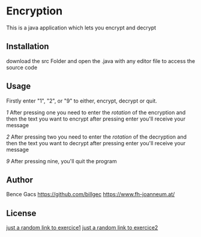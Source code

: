 # Encryption

This is a java application which lets you encrypt and decrypt 

## Installation

download the src Folder and open the .java with any editor file to access the source code

## Usage
Firstly enter "1", "2", or "9" to either, encrypt, decrypt or quit.

*1* After pressing one you need to enter the _rotation_ of the encryption and then the text you want to encrypt
after pressing enter you'll receive your message

*2* After pressing two you need to enter the _rotation_ of the decryption and then the text you want to decrypt
after pressing enter you'll receive your message

*9* After pressing nine, you'll quit the program

## Author
Bence Gacs
https://github.com/billgec
https://www.fh-joanneum.at/

## License
[just a random link to exercice1](exercice1.md)
[just a random link to exercice2](exercice2.md)